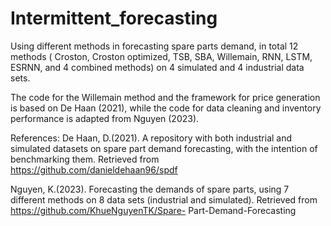 # Intermittent_forecasting
Using different methods in forecasting spare parts demand, in total 12 methods ( Croston, Croston optimized, TSB, SBA, Willemain, RNN, LSTM, ESRNN, and 4 combined methods) on 4 simulated and 4 industrial data sets. 

The code for the Willemain method and the framework for price generation is based on De Haan (2021), while the code for data cleaning and inventory performance is adapted from Nguyen (2023).

References:
De Haan, D.(2021). A repository with both industrial and simulated datasets on spare part demand forecasting, with the intention of benchmarking them. Retrieved from https://github.com/danieldehaan96/spdf

Nguyen, K.(2023). Forecasting the demands of spare parts, using 7 different methods on 8 data sets (industrial and simulated). Retrieved from https://github.com/KhueNguyenTK/Spare- Part-Demand-Forecasting

